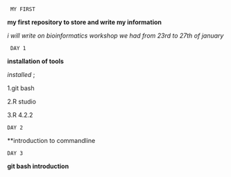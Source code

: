      MY FIRST
     
**my first  repository to store and write my information**

*i will write on bioinformatics workshop we had from 23rd  to 27th of january*

     DAY 1
     
**installation of tools**

*installed* ;

1.git bash

2.R studio

3.R 4.2.2

    DAY 2
    
**introduction to commandline 

    DAY 3
    
**git  bash introduction**


